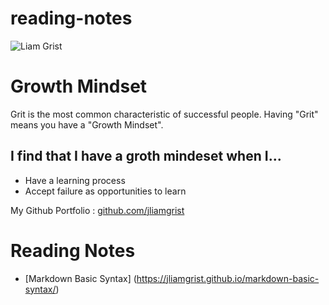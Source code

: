 # reading-notes


![Liam Grist](https://avatars.githubusercontent.com/u/75773961?v=4)

# Growth Mindset

Grit is the most common characteristic of successful people. Having "Grit" means you have a "Growth Mindset". 
## I find that I have a groth mindeset when I...
 - Have a learning process
 - Accept failure as opportunities to learn

 My Github Portfolio : [github.com/jliamgrist](https://github.com/jliamgrist)

# Reading Notes
- [Markdown Basic Syntax] (https://jliamgrist.github.io/markdown-basic-syntax/)